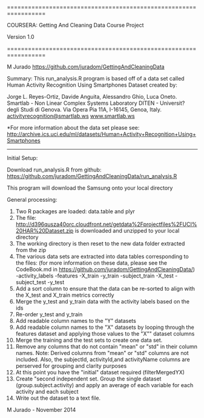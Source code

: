 =================================================================

COURSERA: Getting And Cleaning Data Course Project

Version 1.0

=================================================================

M Jurado 
https://github.com/juradom/GettingAndCleaningData

Summary: 
This run_analysis.R program is based off of a data set called Human Activity Recognition Using Smartphones Dataset created by:

Jorge L. Reyes-Ortiz, Davide Anguita, Alessandro Ghio, Luca Oneto.
Smartlab - Non Linear Complex Systems Laboratory
DITEN - Universit? degli Studi di Genova.
Via Opera Pia 11A, I-16145, Genoa, Italy.
activityrecognition@smartlab.ws
www.smartlab.ws

*For more information about the data set please see:
http://archive.ics.uci.edu/ml/datasets/Human+Activity+Recognition+Using+Smartphones

__________________________________________________________________
Initial Setup:

Download run_analysis.R from github:
https://github.com/juradom/GettingAndCleaningData/run_analysis.R

This program will download the Samsung onto your local directory

General processing:
1. Two R packages are loaded: data.table and plyr
2. The file: http://d396qusza40orc.cloudfront.net/getdata%2Fprojectfiles%2FUCI%20HAR%20Dataset.zip is downloaded and unzipped to your local directory
3. The working directory is then reset to the new data folder extracted from the zip
4. The various data sets are extracted into data tables corresponding to the files: (for more information on these data, please see the CodeBook.md in https://github.com/juradom/GettingAndCleaningData/)
    -activity_labels
    -features
    -X_train
    -y_train
    -subject_train
    -X_test
    -subject_test
    -y_test 
5. Add a sort column to ensure that the data can be re-sorted to align with the X_test and X_train metrics correctly
6. Merge the y_test and y_train data with the activity labels based on the ids
7. Re-order y_test and y_train
8. Add readable column names to the "Y" datasets
9. Add readable column names to the "X" datasets by looping through the features dataset and applying those values to the "X"" dataset columns
10. Merge the training and the test sets to create one data set.
11. Remove any columns that do not contain "mean" or "std" in their column names.  Note: Derived columns from "mean" or "std" columns are not included. Also, the subjectId, activityId,and activityName columns are perserved for grouping and clarity purposes
12. At this point you have the "initial" dataset required (filterMergedYX)
13. Create "second independent set.  Group the single dataset (group.subject.activity) and apply an average of each variable for each activity and each subject
14. Write out the dataset to a text file. 


M Jurado - November 2014
